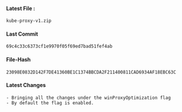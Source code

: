 #### Latest File : 
```
kube-proxy-v1.zip
```

#### Last Commit
```
69c4c33c6373cf1e9970f05f69ed7bad51fef4ab
```

#### File-Hash
```
23098E0832D142F7DE41360BE1C1374BBCDA2F211400811CAD6934AF18EBC63C
```

#### Latest Changes
```
- Bringing all the changes under the winProxyOptimization flag
- By default the flag is enabled.
```
